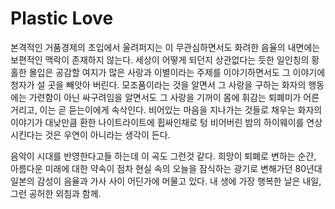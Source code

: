 # Plastic Love

본격적인 거품경제의 초입에서 울려퍼지는 이 무관심하면서도 화려한 음율의 내면에는 보편적인 맥락이 존재하지 않는다.  세상이 어떻게 되던지 상관없다는 듯한 일인칭의 황홀한 몰입은 공감할 여지가 많은 사랑과 이별이라는 주제를 이야기하면서도 그 이야기에 청자가 설 곳을 빼앗아 버린다. 모조품이라는 것을 알면서 그 사랑을 구하는 화자의 행동에는 가련함이 아닌 싸구려임을 알면서도 그 사랑을 기꺼이 몸에 휘감는 퇴폐미가 어른거리고, 이는 곧 듣는이에게 속삭인다. 비어있는 마음을 지나가는 것들로 채우는 화자의 이야기가 대낮만큼 환한 나이트라이트에 휩싸인채로 텅 비어버린 밤의 하이웨이를 연상시킨다는 것은 우연이 아니라는 생각이 든다. 

음악이 시대를 반영한다고들 하는데 이 곡도 그런것 같다. 희망이 퇴폐로 변하는 순간, 아름다운 미래에 대한 약속이 점차 현실 속의 오늘을 잠식하는 광기로 변해가던 80년대 일본의 감성이 음율과 가사 사이 어딘가에 머물고 있다. 내 생에 가장 행복한 날은 내일, 그런 공허한 외침과 함께.
